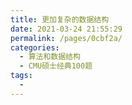 ```yaml
---
title: 更加复杂的数据结构
date: 2021-03-24 21:55:29
permalink: /pages/0cbf2a/
categories:
  - 算法和数据结构
  - CMU硕士经典100题
tags:
  - 
---
```

